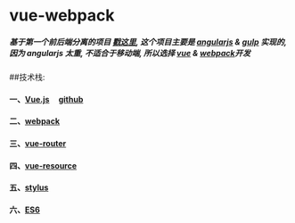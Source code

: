  vue-webpack
========================= 
##### 基于第一个前后端分离的项目  <a href="https://github.com/crasslandWolf/Frontend-Backend-Separation-Demo">戳这里</a>, 这个项目主要是 <a href="http://docs.angularjs.cn">angularjs</a> & <a href="http://www.gulpjs.com.cn/">gulp</a> 实现的, 因为 angularjs 太重, 不适合于移动端, 所以选择 <a href="http://cn.vuejs.org/">vue</a> & <a href="http://webpack.github.io">webpack</a>开发

##技术栈:
#### 一、<a href="http://cn.vuejs.org/">Vue.js</a>&nbsp;&nbsp;&nbsp;&nbsp;&nbsp;<a href="https://github.com/vuejs/vue">github</a>
#### 二、<a href="http://webpack.github.io/">webpack</a>
#### 三、<a href="https://github.com/vuejs/vue-router">vue-router</a>
#### 四、<a href="https://github.com/vuejs/vue-resource">vue-resource</a>
#### 五、<a href="https://github.com/stylus/stylus">stylus</a>
#### 六、<a href="http://www.es6js.com/">ES6</a>





